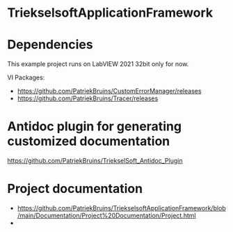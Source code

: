 # TriekselsoftApplicationFramework

# Dependencies

This example project runs on LabVIEW 2021 32bit only for now. 

VI Packages:
  
  * https://github.com/PatriekBruins/CustomErrorManager/releases
  * https://github.com/PatriekBruins/Tracer/releases
  
 # Antidoc plugin for generating customized documentation
 
 https://github.com/PatriekBruins/TriekselSoft_Antidoc_Plugin

# Project documentation
  * https://github.com/PatriekBruins/TriekselsoftApplicationFramework/blob/main/Documentation/Project%20Documentation/Project.html
  * 
